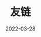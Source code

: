 ---
title: 友链
description: 
date: '2022-03-28'
lastmod: '2022-03-28'
menu:
    main: 
        weight: -90
        params:
            icon: link
links:
  - title: 杰哥
    website: https://zexo.dev/
  - title: 宇来
    website: https://yulaiz.com/
---